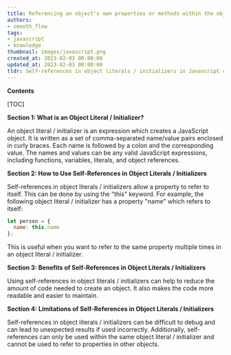 ```yaml
---
title: Referencing an object's own properties or methods within the object's own definition
authors:
- smooth_flow
tags:
- javascript
- knowledge
thumbnail: images/javascript.png
created_at: 2023-02-03 00:00:00
updated_at: 2023-02-03 00:00:00
tldr: Self-references in object literals / initializers in Javascript can be done by assigning the object to a variable and then referencing that variable within the object.
---
```


**Contents**

[TOC]

**Section 1: What is an Object Literal / Initializer?**

An object literal / initializer is an expression which creates a JavaScript object. It is written as a set of comma-separated name/value pairs enclosed in curly braces. Each name is followed by a colon and the corresponding value. The names and values can be any valid JavaScript expressions, including functions, variables, literals, and object references.

**Section 2: How to Use Self-References in Object Literals / Initializers**

Self-references in object literals / initializers allow a property to refer to itself. This can be done by using the "this" keyword. For example, the following object literal / initializer has a property "name" which refers to itself:

```js
let person = {
  name: this.name
};
```

This is useful when you want to refer to the same property multiple times in an object literal / initializer.

**Section 3: Benefits of Self-References in Object Literals / Initializers**

Using self-references in object literals / initializers can help to reduce the amount of code needed to create an object. It also makes the code more readable and easier to maintain.

**Section 4: Limitations of Self-References in Object Literals / Initializers**

Self-references in object literals / initializers can be difficult to debug and can lead to unexpected results if used incorrectly. Additionally, self-references can only be used within the same object literal / initializer and cannot be used to refer to properties in other objects.
